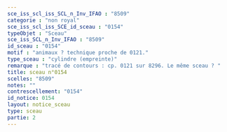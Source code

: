 ```yaml
---
sce_iss_scl_iss_SCL_n_Inv_IFAO : "8509"
categorie : "non royal"
sce_iss_scl_iss_SCE_id_sceau : "0154"
typeObjet : "Sceau"
sce_iss_SCL_n_Inv_IFAO : "8509"
id_sceau : "0154"
motif : "animaux ? technique proche de 0121."
type_sceau : "cylindre (empreinte)"
remarque : "tracé de contours : cp. 0121 sur 8296. Le même sceau ? "
title: sceau n°0154
scelles: "8509"
notes: ""
contrescellement: "0154"
id_notice: 0154
layout: notice_sceau
type: sceau
partie: 2
---
```

